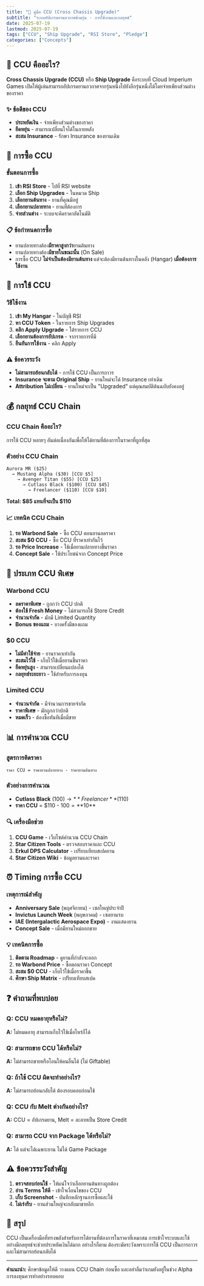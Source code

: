 ```yaml
---
title: "🔄 คู่มือ CCU (Cross Chassis Upgrade)"
subtitle: "ระบบอัปเกรดยานอวกาศข้ามรุ่น - การใช้งานและกลยุทธ์"
date: 2025-07-19
lastmod: 2025-07-19
tags: ["CCU", "Ship Upgrade", "RSI Store", "Pledge"]
categories: ["Concepts"]
---
```


## 🎯 CCU คืออะไร?

**Cross Chassis Upgrade (CCU)** หรือ **Ship Upgrade** คือระบบที่ Cloud Imperium Games เปิดให้ผู้เล่นสามารถอัปเกรดยานอวกาศจากรุ่นหนึ่งไปยังอีกรุ่นหนึ่งได้โดยจ่ายเพียงส่วนต่างของราคา

### ✨ ข้อดีของ CCU

- **ประหยัดเงิน** - จ่ายเพียงส่วนต่างของราคา
- **ยืดหยุ่น** - สามารถเปลี่ยนใจได้ในภายหลัง
- **สะสม Insurance** - รักษา Insurance ของยานเดิม

## 🛒 การซื้อ CCU

### ขั้นตอนการซื้อ

1. **เข้า RSI Store** - ไปที่ RSI website
2. **เลือก Ship Upgrades** - ในหมวด Ship
3. **เลือกยานต้นทาง** - ยานที่คุณมีอยู่
4. **เลือกยานปลายทาง** - ยานที่ต้องการ
5. **จ่ายส่วนต่าง** - ระบบจะคิดราคาอัตโนมัติ

### 📋 ข้อกำหนดการซื้อ

- ยานปลายทางต้อง**มีราคาสูงกว่า**ยานต้นทาง
- ยานปลายทางต้อง**มีขายในขณะนั้น** (On Sale)
- การซื้อ CCU **ไม่จำเป็นต้องมียานต้นทาง** แต่จะต้องมียานต้นทางในคลัง (Hangar) **เมื่อต้องการใช้งาน**

## 🔧 การใช้ CCU

### วิธีใช้งาน

1. **เข้า My Hangar** - ในบัญชี RSI
2. **หา CCU Token** - ในรายการ Ship Upgrades
3. **คลิก Apply Upgrade** - ใต้รายการ CCU
4. **เลือกยานต้องการอัปเกรด** - จากรายการที่มี
5. **ยืนยันการใช้งาน** - คลิก Apply

### ⚠️ ข้อควรระวัง

- **ไม่สามารถย้อนกลับได้** - การใช้ CCU เป็นการถาวร
- **Insurance จะตาม Original Ship** - ยานใหม่จะได้ Insurance เท่าเดิม
- **Attribution ไม่เปลี่ยน** - ยานใหม่จะเป็น "Upgraded" แต่คุณสมบัติต้นฉบับยังคงอยู่

## 💰 กลยุทธ์ CCU Chain

### CCU Chain คืออะไร?

การใช้ CCU หลายๆ อันต่อเนื่องกันเพื่อให้ได้ยานที่ต้องการในราคาที่ถูกที่สุด

### ตัวอย่าง CCU Chain

```
Aurora MR ($25) 
  → Mustang Alpha ($30) [CCU $5]
    → Avenger Titan ($55) [CCU $25] 
      → Cutlass Black ($100) [CCU $45]
        → Freelancer ($110) [CCU $10]
```

**Total: $85 แทนที่จะเป็น $110**

### 📈 เทคนิค CCU Chain

1. **รอ Warbond Sale** - ซื้อ CCU ตอนยานลดราคา
2. **สะสม $0 CCU** - ซื้อ CCU ที่ราคาเท่ากันไว้
3. **รอ Price Increase** - ใช้เมื่อยานปลายทางขึ้นราคา
4. **Concept Sale** - ใช้ประโยชน์จาก Concept Price

## 🎁 ประเภท CCU พิเศษ

### Warbond CCU

- **ลดราคาพิเศษ** - ถูกกว่า CCU ปกติ
- **ต้องใช้ Fresh Money** - ไม่สามารถใช้ Store Credit
- **จำนวนจำกัด** - มักมี Limited Quantity
- **Bonus ของแถม** - บางครั้งมีของแถม

### $0 CCU

- **ไม่มีค่าใช้จ่าย** - ยานราคาเท่ากัน
- **สะสมไว้ใช้** - เก็บไว้ใช้เมื่อยานขึ้นราคา
- **ยืดหยุ่นสูง** - สามารถเปลี่ยนแปลงได้
- **กลยุทธ์ระยะยาว** - ใช้สำหรับการลงทุน

### Limited CCU

- **จำนวนจำกัด** - มีจำนวนการขายจำกัด
- **ราคาพิเศษ** - มักถูกกว่าปกติ
- **หมดเร็ว** - ต้องซื้อทันทีเมื่อมีขาย

## 📊 การคำนวณ CCU

### สูตรการคิดราคา

```
ราคา CCU = ราคายานปลายทาง - ราคายานต้นทาง
```

### ตัวอย่างการคำนวณ

- **Cutlass Black** ($100) → **Freelancer** ($110)
- **ราคา CCU** = $110 - $100 = **$10**

### 🔍 เครื่องมือช่วย

1. **CCU Game** - เว็บไซต์คำนวณ CCU Chain
2. **Star Citizen Tools** - ตรวจสอบราคาและ CCU
3. **Erkul DPS Calculator** - เปรียบเทียบสเปคยาน
4. **Star Citizen Wiki** - ข้อมูลยานและราคา

## ⏰ Timing การซื้อ CCU

### เหตุการณ์สำคัญ

- **Anniversary Sale** (พฤศจิกายน) - เซลใหญ่ประจำปี
- **Invictus Launch Week** (พฤษภาคม) - เซลยานรบ
- **IAE (Intergalactic Aerospace Expo)** - งานแสดงยาน
- **Concept Sale** - เมื่อมียานใหม่ออกขาย

### 💡 เทคนิคการซื้อ

1. **ติดตาม Roadmap** - ดูยานที่กำลังจะออก
2. **รอ Warbond Price** - ซื้อตอนราคา Concept
3. **สะสม $0 CCU** - เก็บไว้ใช้เมื่อราคาขึ้น
4. **ศึกษา Ship Matrix** - เปรียบเทียบสเปค

## ❓ คำถามที่พบบ่อย

### Q: CCU หมดอายุหรือไม่?
**A:** ไม่หมดอายุ สามารถเก็บไว้ใช้เมื่อไหร่ก็ได้

### Q: สามารถขาย CCU ได้หรือไม่?
**A:** ไม่สามารถขายหรือโอนให้คนอื่นได้ (ไม่ Giftable)

### Q: ถ้าใช้ CCU ผิดจะทำอย่างไร?
**A:** ไม่สามารถย้อนกลับได้ ต้องรอบคอบก่อนใช้

### Q: CCU กับ Melt ต่างกันอย่างไร?
**A:** CCU = อัปเกรดยาน, Melt = ละลายเป็น Store Credit

### Q: สามารถ CCU จาก Package ได้หรือไม่?
**A:** ได้ แต่จะได้เฉพาะยาน ไม่ได้ Game Package

## ⚠️ ข้อควรระวังสำคัญ

1. **ตรวจสอบก่อนใช้** - ให้แน่ใจว่าเลือกยานต้นทางถูกต้อง
2. **อ่าน Terms ให้ดี** - เข้าใจเงื่อนไขของ CCU
3. **เก็บ Screenshot** - บันทึกหลักฐานการซื้อและใช้
4. **ไม่เร่งรีบ** - ยานส่วนใหญ่จะกลับมาขายอีก

## 📝 สรุป

CCU เป็นเครื่องมือที่ทรงพลังสำหรับการได้ยานที่ต้องการในราคาที่เหมาสม การเข้าใจระบบและใช้อย่างมีกลยุทธ์จะช่วยประหยัดเงินได้มาก อย่างไรก็ตาม ต้องระมัดระวังเพราะการใช้ CCU เป็นการถาวรและไม่สามารถย้อนกลับได้

---

**คำแนะนำ:** ศึกษาข้อมูลให้ดี วางแผน CCU Chain ก่อนซื้อ และอย่าลืมว่าเกมยังอยู่ในช่วง Alpha การลงทุนควรทำอย่างรอบคอบ
